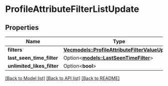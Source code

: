# ProfileAttributeFilterListUpdate

## Properties

Name | Type | Description | Notes
------------ | ------------- | ------------- | -------------
**filters** | [**Vec<models::ProfileAttributeFilterValueUpdate>**](ProfileAttributeFilterValueUpdate.md) |  | 
**last_seen_time_filter** | Option<[**models::LastSeenTimeFilter**](LastSeenTimeFilter.md)> |  | [optional]
**unlimited_likes_filter** | Option<**bool**> |  | [optional]

[[Back to Model list]](../README.md#documentation-for-models) [[Back to API list]](../README.md#documentation-for-api-endpoints) [[Back to README]](../README.md)


